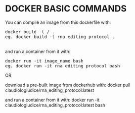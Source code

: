 <!DOCTYPE html PUBLIC "-//W3C//DTD XHTML 1.0 Transitional//EN"
  "http://www.w3.org/TR/xhtml1/DTD/xhtml1-transitional.dtd">
<html xmlns="http://www.w3.org/1999/xhtml">
  <head>
    <meta http-equiv="Content-Type" content="text/html; charset=utf-8" />  
  </head>
  <body>
<h1>DOCKER BASIC COMMANDS</h1>
<p>You can compile an image from this dockerfile with:<br>
<pre>docker build -t /<image_name/> .
eg. docker build -t rna_editing_protocol .</pre>
<br>
and run a container from it with:<br>
<pre>docker run -it image_name bash
eg. docker run -it rna_editing_protocol bash</pre>

<p>
OR

download a pre-built image from dockerhub with:
docker pull claudiologiudice/rna_editing_protocol:latest

and run a container from it with:
docker run -it claudiologiudice/rna_editing_protocol:latest bash</p>
</body>
</html>
